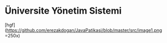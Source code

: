# Üniversite Yönetim Sistemi

[hgf](https://github.com/erezakdogan/JavaPatikasi/blob/master/src/image1.png  =250x)
